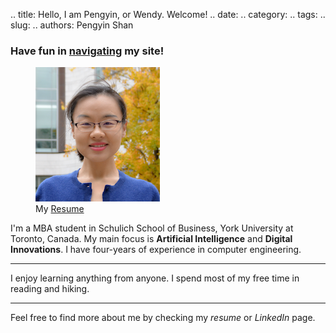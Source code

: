 .. title: Hello, I am Pengyin, or Wendy. Welcome!
.. date: 
.. category: 
.. tags: 
.. slug: 
.. authors: Pengyin Shan

<div class="container-fluid">
	<div class="row">
		<div col="col-xs-12">
			<h3>Have fun in <a href='/posts/index.html'>navigating</a> my site!</h3>
		</div>
	</div>
	<div class="row">
		<div class="col-sm-3">
			<figure class="figure">
			  <img src=".././images/Pengyin.png" class="figure-img img-fluid rounded" alt="A generic square placeholder image with rounded corners in a figure.">
			  <figcaption class="figure-caption">My <a href=".././PengyinShan_Resume.pdf">Resume</a></figcaption>
			</figure>
		</div>
		<div class="col-sm-9">
			<div class="row">
				<div class="col-xs-12">
					<p>
						I'm a MBA student in Schulich School of Business, York University at Toronto, Canada. My main focus is <b>Artificial Intelligence</b> and <b>Digital Innovations</b>. I have four-years of experience in computer engineering.
					</p>
					<hr/>
					<p>
						I enjoy learning anything from anyone. I spend most of my free time in reading and hiking. 
					</p>
					<hr/>
					<p>Feel free to find more about me by checking my <i>resume</i> or <i>LinkedIn</i> page.</p>
					<br/>
					<br/>
				</div>
			</div>
		</div>
	</div>
</div>


